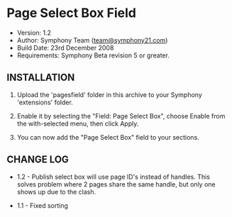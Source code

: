 
# Page Select Box Field

* Version: 1.2
* Author: Symphony Team (team@symphony21.com)
* Build Date: 23rd December 2008
* Requirements: Symphony Beta revision 5 or greater.


## INSTALLATION

1. Upload the 'pagesfield' folder in this archive to your Symphony 'extensions' folder.

1. Enable it by selecting the "Field: Page Select Box", choose Enable from the with-selected menu, then click Apply.

1. You can now add the "Page Select Box" field to your sections.


## CHANGE LOG

* 1.2 - Publish select box will use page ID's instead of handles. This solves 
	  problem where 2 pages share the same handle, but only one shows up due
	  to the clash.
	
* 1.1 - Fixed sorting
